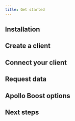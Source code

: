 ```yaml
---
title: Get started
---
```


<h2 id="installation">Installation</h2>

<h2 id="creating-client">Create a client</h2>

<h2 id="creating-provider">Connect your client</h2>

<h2 id="request">Request data</h2>

<h2 id="apollo-boost">Apollo Boost options</h2>

<h2 id="next-steps">Next steps</h2>
